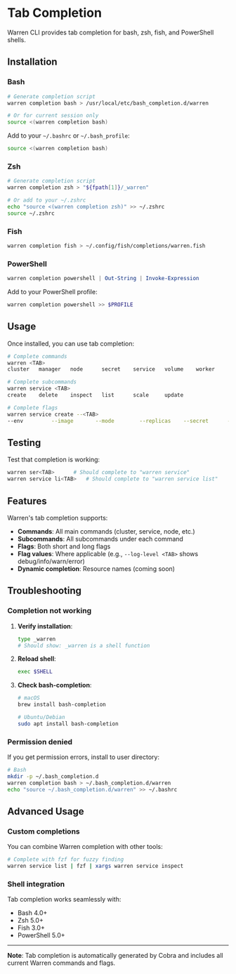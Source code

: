 # Tab Completion

Warren CLI provides tab completion for bash, zsh, fish, and PowerShell shells.

## Installation

### Bash

```bash
# Generate completion script
warren completion bash > /usr/local/etc/bash_completion.d/warren

# Or for current session only
source <(warren completion bash)
```

Add to your `~/.bashrc` or `~/.bash_profile`:
```bash
source <(warren completion bash)
```

### Zsh

```bash
# Generate completion script
warren completion zsh > "${fpath[1]}/_warren"

# Or add to your ~/.zshrc
echo "source <(warren completion zsh)" >> ~/.zshrc
source ~/.zshrc
```

### Fish

```bash
warren completion fish > ~/.config/fish/completions/warren.fish
```

### PowerShell

```powershell
warren completion powershell | Out-String | Invoke-Expression
```

Add to your PowerShell profile:
```powershell
warren completion powershell >> $PROFILE
```

## Usage

Once installed, you can use tab completion:

```bash
# Complete commands
warren <TAB>
cluster   manager   node      secret    service   volume    worker

# Complete subcommands
warren service <TAB>
create    delete    inspect   list      scale     update

# Complete flags
warren service create --<TAB>
--env         --image       --mode        --replicas    --secret      --volume
```

## Testing

Test that completion is working:

```bash
warren ser<TAB>      # Should complete to "warren service"
warren service li<TAB>   # Should complete to "warren service list"
```

## Features

Warren's tab completion supports:

- **Commands**: All main commands (cluster, service, node, etc.)
- **Subcommands**: All subcommands under each command
- **Flags**: Both short and long flags
- **Flag values**: Where applicable (e.g., `--log-level <TAB>` shows debug/info/warn/error)
- **Dynamic completion**: Resource names (coming soon)

## Troubleshooting

### Completion not working

1. **Verify installation**:
   ```bash
   type _warren
   # Should show: _warren is a shell function
   ```

2. **Reload shell**:
   ```bash
   exec $SHELL
   ```

3. **Check bash-completion**:
   ```bash
   # macOS
   brew install bash-completion

   # Ubuntu/Debian
   sudo apt install bash-completion
   ```

### Permission denied

If you get permission errors, install to user directory:

```bash
# Bash
mkdir -p ~/.bash_completion.d
warren completion bash > ~/.bash_completion.d/warren
echo "source ~/.bash_completion.d/warren" >> ~/.bashrc
```

## Advanced Usage

### Custom completions

You can combine Warren completion with other tools:

```bash
# Complete with fzf for fuzzy finding
warren service list | fzf | xargs warren service inspect
```

### Shell integration

Tab completion works seamlessly with:
- Bash 4.0+
- Zsh 5.0+
- Fish 3.0+
- PowerShell 5.0+

---

**Note**: Tab completion is automatically generated by Cobra and includes all current Warren commands and flags.
